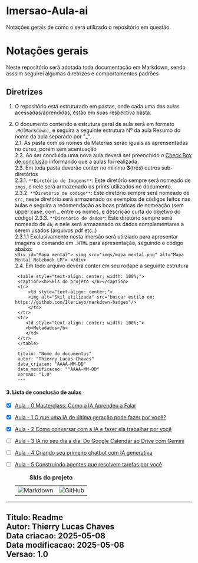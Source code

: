 # Imersao-Aula-ai
Notações gerais de como o será utilizado o repositório em questão. 
# Notações gerais 

Neste repositório será adotada toda documentação em Markdown, sendo asssim seguirei algumas diretrizes e comportamentos padrões

## Diretrizes
1. O repositório está estruturado em pastas, onde cada uma das aulas acessadas/aprendidas, estão em suas respectiva pasta. 
2. O documento contendo a estrutura geral da aula será em formato `.Md(Markdown)`, e seguira a seguinte estrutura Nº da aula Resumo do nome da aula separado por "_".  
    2.1. As pasta com os nomes da Materias serão iguais as aprensentadas no curso, porém sem acentuação  
    2.2. Ao ser concluida uma nova aula deverá ser preenchido o [Check Box de conclusão](#3-lista-de-conclusão-de-aulas) informando que a aulas foi realizada.  
    2.3. Em toda pasta deverão conter no mínimo **3**(três) outros sub-diretórios  
            2.3.1. `**Diretório de Imagens**`: Este diretório sempre será nomeado de `imgs`, e nele será armazenado os prints utilizados no documento.   
            2.3.2. `**Diretório de código**`:  Este diretório sempre será nomeado de `src`, neste diretório será armazenado os exemplos de códigos feitos nas aulas e seguira a recomendação as boas práticas de  nomeação (sem upper case, com _ entre os nomes, e descrição curta do objetivo do código) 
            2.3.3. `**Diretório de dados*`: Este diretório sempre será nomeado de `db`, e nele será armazenado os dados complementares a serem usados (arquivos pdf etc..)  
                2.3.1.1 Exclusivamente nesta imersão será utilziado para apresentar imagens o comando em  `.HTML` para apresentação, seguindo o código abaixo:  
            ```<div id="Mapa mental">
            <img src="imgs/mapa_mental.png" alt="Mapa Mental Notebook LM">
            </div>
            ```   
    2.4. Em todo arquivo deverá conter em seu rodapé a seguinte estrutura  

   ```
    <table style="text-align: center; width: 100%;"> 
    <caption><b>Skls do projeto </b></caption>
    <tr>
        <td style="text-align: center;">
        <img alt="Skil utilizada" src="buscar estilo em: https://github.com/Ileriayo/markdown-badges"/>
        </td>
    </tr>
    <tr> 
       <td style="text-align: center; width: 100%;">
       <b>Metadados</b>
       </td>
    </tr>
    </table>
    ---
    titulo: "Nome do documentos"
    autor: "Thierry Lucas Chaves"
    data_criacao: "AAAA-MM-DD"
    data_modificacao: ""AAAA-MM-DD"
    versao: "1.0"
    ---

    ```


#### 3. Lista de conclusão de aulas
- [X] [Aula - 0 Masterclass: Como a IA Aprendeu a Falar](aula_0_como-a-ia-aprendeu-a-falar/aula_0_como-a-ia-aprendeu-a-falar.md)
- [X] [Aula - 1 O que uma IA de última geração pode fazer por você?](aula_1_ia-de-ultima-geracao/aula_1_ia-de-ultima-geracao.md)
- [X] [Aula - 2 Como conversar com a IA e fazer ela trabalhar por você](aula_2_como-conversar-com-a-ia/aula_2_como-conversar-com-a-ia.md)
- [ ] [Aula - 3 IA no seu dia a dia: Do Google Calendar ao Drive com Gemini](aula_3_ia-no-dia-a-dia-com-gemini/aula_3_ia-no-dia-a-dia-com-gemini.md)
- [ ] [Aula - 4 Criando seu primeiro chatbot com IA generativa](aula_4_primeiro-chatbot-com-ia/aula_4_primeiro-chatbot-com-ia.md)
- [ ] [Aula - 5 Construindo agentes que resolvem tarefas por você](aula_5_agentes-que-resolvem-tarefas/aula_5_agentes-que-resolvem-tarefas.md)


    <table style="text-align: center; width: 100%;"> 
    <caption><b>Skls do projeto </b></caption>
    <tr>
        <td style="text-align: center;">
        <img alt="Markdown" src="https://img.shields.io/badge/markdown-%23000000.svg?style=for-the-badge&logo=markdown&logoColor=white"/>
        </td>
        <td style="text-align: left;">
        <img alt="GitHub" src="https://img.shields.io/badge/github-%23121011.svg?style=for-the-badge&logo=github&logoColor=white"/>
        </td>
    <tr> 
    </table>
---
Titulo: Readme  
Autor: Thierry Lucas Chaves  
Data criacao: 2025-05-08  
Data modificacao: 2025-05-08  
Versao: 1.0  
---
